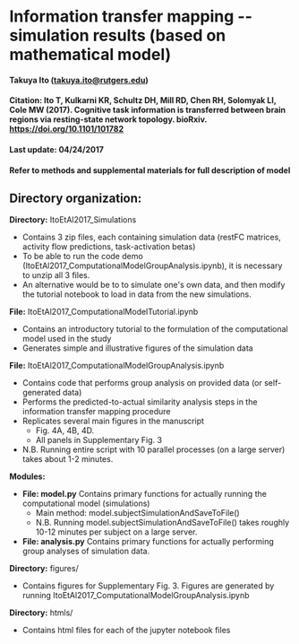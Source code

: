 # Information transfer mapping -- simulation results (based on mathematical model)

#### Takuya Ito (takuya.ito@rutgers.edu)
#### Citation: Ito T, Kulkarni KR, Schultz DH, Mill RD, Chen RH, Solomyak LI, Cole MW (2017). Cognitive task information is transferred between brain regions via resting-state network topology. bioRxiv. https://doi.org/10.1101/101782
#### Last update: 04/24/2017
#### Refer to methods and supplemental materials for full description of model

## Directory organization:
**Directory:** ItoEtAl2017_Simulations
* Contains 3 zip files, each containing simulation data (restFC matrices, activity flow predictions, task-activation betas)
* To be able to run the code demo (ItoEtAl2017_ComputationalModelGroupAnalysis.ipynb), it is necessary to unzip all 3 files.
* An alternative would be to to simulate one's own data, and then modify the tutorial notebook to load in data from the new simulations.

**File:** ItoEtAl2017_ComputationalModelTutorial.ipynb
* Contains an introductory tutorial to the formulation of the computational model used in the study
* Generates simple and illustrative figures of the simulation data

**File:** ItoEtAl2017_ComputationalModelGroupAnalysis.ipynb
* Contains code that performs group analysis on provided data (or self-generated data)
* Performs the predicted-to-actual similarity analysis steps in the information transfer mapping procedure
* Replicates several main figures in the manuscript
  * Fig. 4A, 4B, 4D.
  * All panels in Supplementary Fig. 3
* N.B. Running entire script with 10 parallel processes (on a large server) takes about 1-2 minutes. 
 
**Modules:** 
* **File: model.py** Contains primary functions for actually running the computational model (simulations)
  * Main method: model.subjectSimulationAndSaveToFile()
  * N.B. Running model.subjectSimulationAndSaveToFile() takes roughly 10-12 minutes per subject on a large server.
* **File: analysis.py** Contains primary functions for actually performing group analyses of simulation data.

**Directory:** figures/
* Contains figures for Supplementary Fig. 3. Figures are generated by running ItoEtAl2017_ComputationalModelGroupAnalysis.ipynb

**Directory:** htmls/
* Contains html files for each of the jupyter notebook files
